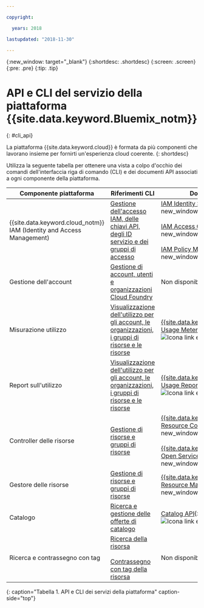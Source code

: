 ```yaml
---

copyright:

  years: 2018

lastupdated: "2018-11-30"

---
```


{:new_window: target="_blank"}
{:shortdesc: .shortdesc}
{:screen: .screen}
{:pre: .pre}
{:tip: .tip}

# API e CLI del servizio della piattaforma {{site.data.keyword.Bluemix_notm}} 
{: #cli_api}

La piattaforma {{site.data.keyword.cloud}} è formata da più componenti che lavorano insieme per fornirti un'esperienza cloud coerente.
{: shortdesc}

Utilizza la seguente tabella per ottenere una vista a colpo d'occhio dei comandi dell'interfaccia riga di comando (CLI) e dei documenti API associati a ogni componente della piattaforma.

| Componente piattaforma | Riferimenti CLI | Documenti API |
| ----- | ----- | ----- |
| {{site.data.keyword.cloud_notm}} IAM (Identity and Access Management) | [Gestione dell'accesso IAM, delle chiavi API, degli ID servizio e dei gruppi di accesso](/docs/cli/reference/ibmcloud/cli_api_policy.html#ibmcloud_commands_iam) | [IAM Identity Services API](https://console.cloud.ibm.com/apidocs/iam-identity-token-api){: new_window} ![Icona link esterno](../icons/launch-glyph.svg "Icona link esterno") <br><br>  [IAM Access Groups API](https://console.cloud.ibm.com/apidocs/iam-access-groups){: new_window} ![Icona link esterno](../icons/launch-glyph.svg "Icona link esterno") <br><br> [IAM Policy Management API](https://console.cloud.ibm.com/apidocs/iam-policy-management){: new_window} ![Icona link esterno](../icons/launch-glyph.svg "Icona link esterno") |
| Gestione dell'account | [Gestione di account, utenti e organizzazioni Cloud Foundry](/docs/cli/reference/ibmcloud/cli_acct_org_role.html#accounts-users-and-orgs) |  Non disponibile |
| Misurazione utilizzo | [Visualizzazione dell'utilizzo per gli account, le organizzazioni, i gruppi di risorse e le risorse](/docs/cli/reference/ibmcloud/cli_billing.html#ibmcloud-billing-account-usage) |  [{{site.data.keyword.Bluemix_notm}} Usage Metering](https://console.cloud.ibm.com/apidocs/usage-metering){: new_window} ![Icona link esterno](../icons/launch-glyph.svg "Icona link esterno") |
| Report sull'utilizzo | [Visualizzazione dell'utilizzo per gli account, le organizzazioni, i gruppi di risorse e le risorse](/docs/cli/reference/ibmcloud/cli_billing.html#ibmcloud_billing) |  [{{site.data.keyword.Bluemix_notm}} Usage Reports](https://console.cloud.ibm.com/apidocs/metering-reporting){: new_window} ![Icona link esterno](../icons/launch-glyph.svg "Icona link esterno") |
| Controller delle risorse | [Gestione di risorse e gruppi di risorse](/docs/cli/reference/ibmcloud/cli_resource_group.html#ibmcloud_commands_resource) | [{{site.data.keyword.Bluemix_notm}} Resource Controller API](https://console.cloud.ibm.com/apidocs/resource-controller){: new_window} ![Icona link esterno](../icons/launch-glyph.svg "Icona link esterno") <br><br> [{{site.data.keyword.cloud_notm}} Open Service Broker API](https://console.cloud.ibm.com/apidocs/ibm-cloud-osb-api){: new_window} ![Icona link esterno](../icons/launch-glyph.svg "Icona link esterno") |
| Gestore delle risorse | [Gestione di risorse e gruppi di risorse](/docs/cli/reference/ibmcloud/cli_resource_group.html#ibmcloud_commands_resource) | [{{site.data.keyword.Bluemix_notm}} Resource Manager API](https://console.cloud.ibm.com/apidocs/resource-manager){: new_window} ![Icona link esterno](../icons/launch-glyph.svg "Icona link esterno") |
| Catalogo | [Ricerca e gestione delle offerte di catalogo](/docs/cli/reference/ibmcloud/cli_catalog.html#ibmcloud_catalog) | [Catalog API](https://console.cloud.ibm.com/apidocs/globalcatalog){: new_window} ![Icona link esterno](../icons/launch-glyph.svg "Icona link esterno") |
| Ricerca e contrassegno con tag | [Ricerca della risorsa](/docs/cli/reference/ibmcloud/cli_resource_group.html#ibmcloud_resource_search) <br><br>  [Contrassegno con tag della risorsa](/docs/cli/reference/ibmcloud/cli_resource_group.html#ibmcloud_resource_tags) | Non disponibile |
{: caption="Tabella 1. API e CLI dei servizi della piattaforma" caption-side="top"}



